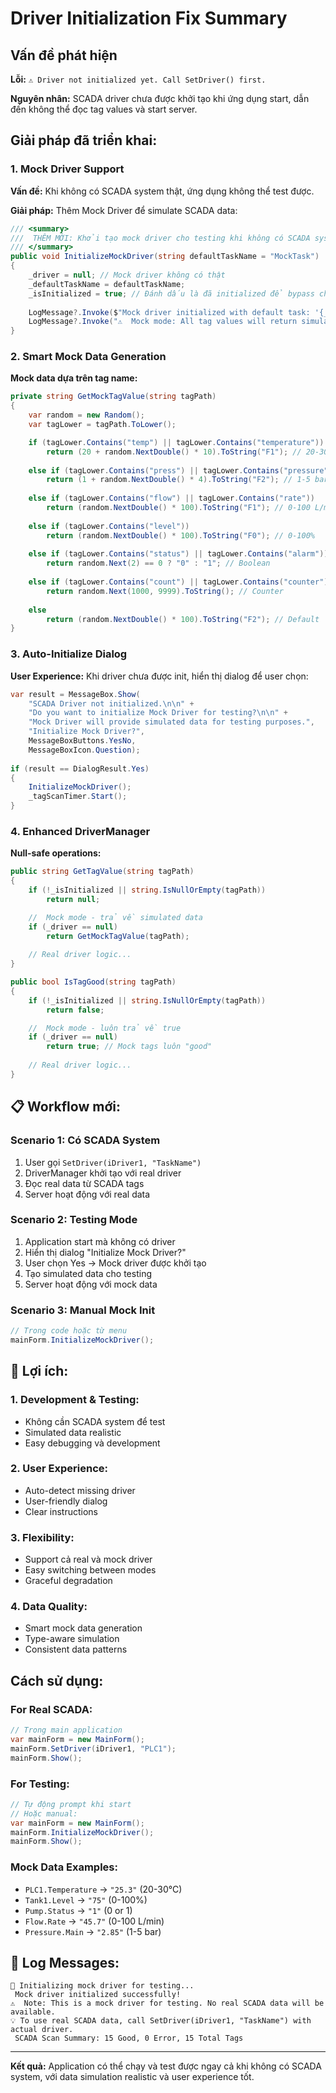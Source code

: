# Driver Initialization Fix Summary

## Vấn đề phát hiện

**Lỗi:** `⚠️ Driver not initialized yet. Call SetDriver() first.`

**Nguyên nhân:** SCADA driver chưa được khởi tạo khi ứng dụng start, dẫn đến không thể đọc tag values và start server.

##  **Giải pháp đã triển khai:**

### 1. **Mock Driver Support**

**Vấn đề:** Khi không có SCADA system thật, ứng dụng không thể test được.

**Giải pháp:** Thêm Mock Driver để simulate SCADA data:

```csharp
/// <summary>
///  THÊM MỚI: Khởi tạo mock driver cho testing khi không có SCADA system
/// </summary>
public void InitializeMockDriver(string defaultTaskName = "MockTask")
{
    _driver = null; // Mock driver không có thật
    _defaultTaskName = defaultTaskName;
    _isInitialized = true; // Đánh dấu là đã initialized để bypass checks
    
    LogMessage?.Invoke($"Mock driver initialized with default task: '{_defaultTaskName}'");
    LogMessage?.Invoke("⚠️  Mock mode: All tag values will return simulated data");
}
```

### 2. **Smart Mock Data Generation**

**Mock data dựa trên tag name:**

```csharp
private string GetMockTagValue(string tagPath)
{
    var random = new Random();
    var tagLower = tagPath.ToLower();

    if (tagLower.Contains("temp") || tagLower.Contains("temperature"))
        return (20 + random.NextDouble() * 10).ToString("F1"); // 20-30°C
    
    else if (tagLower.Contains("press") || tagLower.Contains("pressure"))
        return (1 + random.NextDouble() * 4).ToString("F2"); // 1-5 bar
    
    else if (tagLower.Contains("flow") || tagLower.Contains("rate"))
        return (random.NextDouble() * 100).ToString("F1"); // 0-100 L/min
    
    else if (tagLower.Contains("level"))
        return (random.NextDouble() * 100).ToString("F0"); // 0-100%
    
    else if (tagLower.Contains("status") || tagLower.Contains("alarm"))
        return random.Next(2) == 0 ? "0" : "1"; // Boolean
    
    else if (tagLower.Contains("count") || tagLower.Contains("counter"))
        return random.Next(1000, 9999).ToString(); // Counter
    
    else
        return (random.NextDouble() * 100).ToString("F2"); // Default
}
```

### 3. **Auto-Initialize Dialog**

**User Experience:** Khi driver chưa được init, hiển thị dialog để user chọn:

```csharp
var result = MessageBox.Show(
    "SCADA Driver not initialized.\n\n" +
    "Do you want to initialize Mock Driver for testing?\n\n" +
    "Mock Driver will provide simulated data for testing purposes.",
    "Initialize Mock Driver?",
    MessageBoxButtons.YesNo,
    MessageBoxIcon.Question);
    
if (result == DialogResult.Yes)
{
    InitializeMockDriver();
    _tagScanTimer.Start();
}
```

### 4. **Enhanced DriverManager**

**Null-safe operations:**

```csharp
public string GetTagValue(string tagPath)
{
    if (!_isInitialized || string.IsNullOrEmpty(tagPath))
        return null;

    //  Mock mode - trả về simulated data
    if (_driver == null)
        return GetMockTagValue(tagPath);
    
    // Real driver logic...
}

public bool IsTagGood(string tagPath)
{
    if (!_isInitialized || string.IsNullOrEmpty(tagPath))
        return false;

    //  Mock mode - luôn trả về true
    if (_driver == null)
        return true; // Mock tags luôn "good"
    
    // Real driver logic...
}
```

## 📋 **Workflow mới:**

### **Scenario 1: Có SCADA System**
1. User gọi `SetDriver(iDriver1, "TaskName")`
2. DriverManager khởi tạo với real driver
3. Đọc real data từ SCADA tags
4. Server hoạt động với real data

### **Scenario 2: Testing Mode**
1. Application start mà không có driver
2. Hiển thị dialog "Initialize Mock Driver?"
3. User chọn Yes → Mock driver được khởi tạo
4. Tạo simulated data cho testing
5. Server hoạt động với mock data

### **Scenario 3: Manual Mock Init**
```csharp
// Trong code hoặc từ menu
mainForm.InitializeMockDriver();
```

## 🎯 **Lợi ích:**

### **1. Development & Testing:**
- Không cần SCADA system để test
- Simulated data realistic
- Easy debugging và development

### **2. User Experience:**
- Auto-detect missing driver
- User-friendly dialog
- Clear instructions

### **3. Flexibility:**
- Support cả real và mock driver
- Easy switching between modes
- Graceful degradation

### **4. Data Quality:**
- Smart mock data generation
- Type-aware simulation
- Consistent data patterns

##  **Cách sử dụng:**

### **For Real SCADA:**
```csharp
// Trong main application
var mainForm = new MainForm();
mainForm.SetDriver(iDriver1, "PLC1");
mainForm.Show();
```

### **For Testing:**
```csharp
// Tự động prompt khi start
// Hoặc manual:
var mainForm = new MainForm();
mainForm.InitializeMockDriver();
mainForm.Show();
```

### **Mock Data Examples:**
- `PLC1.Temperature` → `"25.3"` (20-30°C)
- `Tank1.Level` → `"75"` (0-100%)
- `Pump.Status` → `"1"` (0 or 1)
- `Flow.Rate` → `"45.7"` (0-100 L/min)
- `Pressure.Main` → `"2.85"` (1-5 bar)

## 📝 **Log Messages:**

```
🔧 Initializing mock driver for testing...
 Mock driver initialized successfully!
⚠️  Note: This is a mock driver for testing. No real SCADA data will be available.
💡 To use real SCADA data, call SetDriver(iDriver1, "TaskName") with actual driver.
 SCADA Scan Summary: 15 Good, 0 Error, 15 Total Tags
```

---

**Kết quả:** Application có thể chạy và test được ngay cả khi không có SCADA system, với data simulation realistic và user experience tốt.
